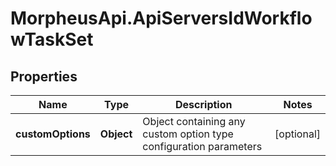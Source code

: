 # MorpheusApi.ApiServersIdWorkflowTaskSet

## Properties

Name | Type | Description | Notes
------------ | ------------- | ------------- | -------------
**customOptions** | **Object** | Object containing any custom option type configuration parameters | [optional] 


